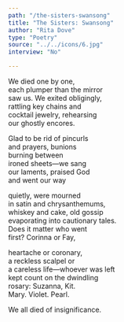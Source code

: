 ```yaml
---
path: "/the-sisters-swansong"
title: "The Sisters: Swansong"
author: "Rita Dove"
type: "Poetry"
source: "../../icons/6.jpg"
interview: "No"

---
```


We died one by one,<br />
each plumper than the mirror<br />
saw us. We exited obligingly,<br />
rattling key chains and<br />
cocktail jewelry, rehearsing<br />
our ghostly encores.

Glad to be rid of pincurls<br />
and prayers, bunions<br />
burning between<br />
ironed sheets—we sang<br />
our laments, praised God<br />
and went our way

quietly, were mourned<br />
in satin and chrysanthemums,<br />
whiskey and cake, old gossip<br />
evaporating into cautionary tales.<br />
Does it matter who went<br />
first? Corinna or Fay,

heartache or coronary,<br />
a reckless scalpel or<br />
a careless life—whoever was left<br />
kept count on the dwindling<br />
rosary: Suzanna, Kit.<br />
Mary. Violet. Pearl.

We all died of insignificance.
